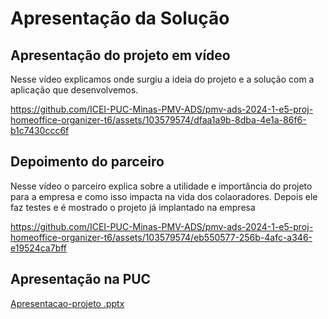 # Apresentação da Solução

## Apresentação do projeto em vídeo
Nesse vídeo explicamos onde surgiu a ideia do projeto e a solução com a aplicação que desenvolvemos.

https://github.com/ICEI-PUC-Minas-PMV-ADS/pmv-ads-2024-1-e5-proj-homeoffice-organizer-t6/assets/103579574/dfaa1a9b-8dba-4e1a-86f6-b1c7430ccc6f

## Depoimento do parceiro

Nesse vídeo o parceiro explica sobre a utilidade e importância do projeto para a empresa e como isso impacta na vida dos colaoradores. Depois ele faz testes e é mostrado o projeto já implantado na empresa

https://github.com/ICEI-PUC-Minas-PMV-ADS/pmv-ads-2024-1-e5-proj-homeoffice-organizer-t6/assets/103579574/eb550577-256b-4afc-a346-e19524ca7bff

## Apresentação na PUC

[Apresentacao-projeto .pptx](https://github.com/user-attachments/files/16022517/Apresentacao-projeto.pptx)



